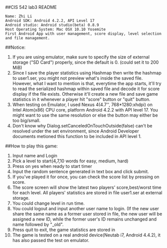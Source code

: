 ##CIS 542 lab3 README

    Name: Zhi Li
    Android SDK: Android 4.2.2, API Level 17
    Android studio: Android studio(beta) 0.8.9
    Host Operating System: Mac OSX 10.10 Yosemite
    First Android App with user management, score display, level selection and file management.

##Notice: 
  1. If you are using emulator, make sure to specify the size of external storage ("SD Card") properly, since the default is 0. (could set it to 200 MiB) 
  2. Since I save the player statistics using Hashmap then write the hashmap to user1.ser, you might not preview what's inside the saved file. However, what I want to mention is that, everytime the app starts, it'll try to read the serialized hashmap within saved file and decode it for score display if the file exists. Otherwise it'll create a new file and save game statistics in it whenever a player hit "score" button or "quit" button.
  3. When testing on Emulator, I used Nexus 4(4.7'', 768*1280:xhdpi) on Intel Atom(x86) CPU core, platform Android 4.2.2 with API level 17. You might want to use the same resolution or else the button may either be too big/small.
  4. Don't know why Dialog.setCanceledOnTouchOutside(false) can't be resolved under the set environment, since Android Developer documents metioned this function to be included in API level 1.

##How to play this game:
  1. Input name and Login
  2. Pick a level to start(4,7,10 words for easy, medium, hard)
  3. Press on yes when ready to start timer
  4. Input the random sentence generated in text box and click submit.
  5. If you've played it for once, you can check the score list by pressing on score.
  6. The score screen will show the latest two players' score,best/worst time for each level. All players' statistics are stored in file user1.ser at external storage. 
  7. You could change level in run time.
  8. You could logout and input another user name to login. (If the new user share the same name as a former user stored in file, the new user will be assigned a new ID, while the former user's ID remains unchanged and name followed by "_old".
  9. Press quit to exit, the game statistics are stored in
  10. The game is tested on a real android device(Neutab i7, Android 4.4.2), it has also passed the test on emulator.


